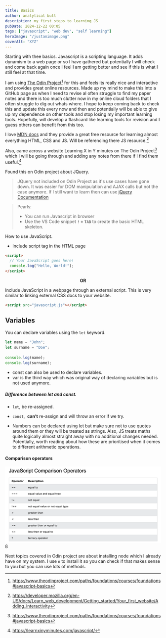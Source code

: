 ```yaml
---
title: Basics
author: analytical bull
description: my first steps to learning JS
pubDate: 2024-12-22 00:05
tags: ["javascript", "web dev", "self learning"]
heroImage: "/justanimage.png"
coverAlt: "XYZ"
---
```


Starting with thee basics. Javascript is a scripting language. It adds dynamism to a web page or so I have gathered but potentially I will check and come back again once I feel I am getting better and see if this is what I still feel at that time.

I am using [The Odin Project](https://www.theodinproject.com/paths/foundations/courses/foundations#javascript-basics)[^Odin-project] for this and feels its really nice and interactive and provides great online resources. Made up my mind to make this into a GitHub page as when I need to revise aI often struggle to find my paper notes and there is too much clutter now in my online cloud folders that I often struggle to dig out whats where. I hope to keep coming back to check this and update this every now and then and potentially will be able to give up my dependence on other tools and stop losing my important learning tools. Hopefully, will develop a flashcard like learning tools for revision and I guess others can benefit from this too.

[^Odin-project]: https://www.theodinproject.com/paths/foundations/courses/foundations#javascript-basics

I love [MDN docs](https://developer.mozilla.org/en-US/docs/Learn_web_development/Getting_started/Your_first_website/Adding_interactivity) and they provide a great free resource for learning almost everything HTML, CSS and JS. Will be referencing there JS resource.[^MDN_JS]

[^MDN_JS]: https://developer.mozilla.org/en-US/docs/Learn_web_development/Getting_started/Your_first_website/Adding_interactivity

Also, came across a website Learning X in Y minutes on The Odin Project[^Odin-project] which I will be going through and adding any notes from there if I find them useful.[^LXY]

[^LXY]: https://learnxinyminutes.com/javascript/

Found this on Odin project about JQuery.

> JQuery not included on Odin Project as it's use cases have gone down. It was easier for DOM manipulation and AJAX calls but not the case anymore. If I still want to learn then can use [jQuery Documentation](https://jquery.com/)

> Pearls:
>
> - You can run Javascript in browser
> - Use the VS Code snippet **`!` + `TAB`** to create the basic HTML skeleton.

How to use JavaScript.

- Include script tag in the HTML page

```html
<script>
  // Your JavaScript goes here!
  console.log("Hello, World!");
</script>
```

<p style="text-align:center;"><strong>OR</strong></p>

Include JavaScript in a webpage through an external script. This is very similar to linking external CSS docs to your website.

```html
<script src="javascript.js"></script>
```

## Variables

You can declare variables using the `let` keyword.

```javascript
let name = "John";
let surname = "Doe";

console.log(name);
console.log(surname);
```

- const can also be used to declare variables.
- var is the third way which was original way of declaring variables but is not used anymore.

##### Difference between let and const.

- `let`, be re-assigned.
- `const`,  **can’t** re-assign and will throw an error if we try.

- Numbers can be declared using let but make sure not to use quotes around them or they will be treated as strings. Also, JS treats maths quite logically almost straight away with no additional changes needed. Potentially, worth reading about how these are prioritised when it comes to different arithmetic operations.

#### Comparison operators

![](attachment/justanimage.png)ß

Next topics covered in Odin project are about installing node which I already have on my system. I use `n` to install it so you can check if that makes sense to you but you can use lots of methods.
